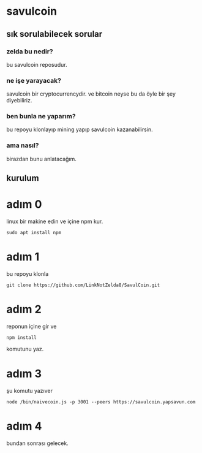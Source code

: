 # savulcoin

## sık sorulabilecek sorular

### zelda bu nedir?
bu savulcoin reposudur.

### ne işe yarayacak?
savulcoin bir cryptocurrencydir. ve bitcoin neyse bu da öyle bir şey diyebiliriz.

### ben bunla ne yaparım?
bu repoyu klonlayıp mining yapıp savulcoin kazanabilirsin.

### ama nasıl?
birazdan bunu anlatacağım.

## kurulum

# adım 0
linux bir makine edin ve içine npm kur.
```
sudo apt install npm
``` 

# adım 1
bu repoyu klonla 
```
git clone https://github.com/LinkNotZelda8/SavulCoin.git
```

# adım 2
reponun içine gir ve 
```
npm install
```
komutunu yaz.

# adım 3
şu komutu yazıver 
```
node /bin/naivecoin.js -p 3001 --peers https://savulcoin.yapsavun.com
```

# adım 4
bundan sonrası gelecek.